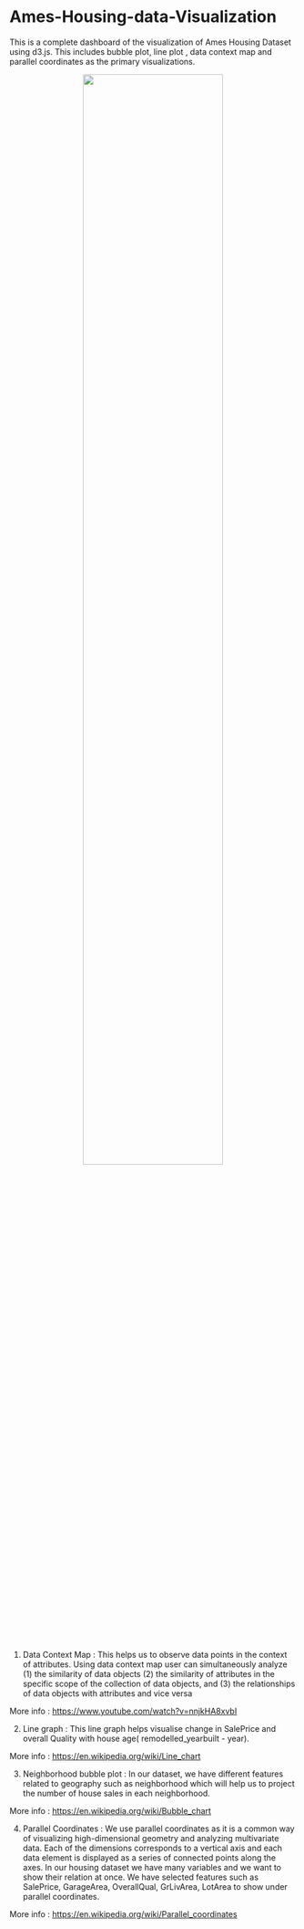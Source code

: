# Ames-Housing-data-Visualization
This is a complete dashboard of the visualization of Ames Housing Dataset using d3.js. This includes bubble plot, line plot , data context map and parallel coordinates as the primary visualizations. 

<p align="center">
  <a href="https://www.youtube.com/watch?v=JC7L55FGAm0&t=25s"><img width="70%" height ="70%" src="https://user-images.githubusercontent.com/8913742/82628593-3f374d80-9bbb-11ea-9622-5f6d48cf1e26.png"></a>
  <br><br>
  
</p>

1. Data Context Map : This helps us to observe data points in the context of attributes. Using data context map user can simultaneously analyze
(1) the similarity of data objects
(2) the similarity of attributes in the specific scope of the collection of data objects, and
(3) the relationships of data objects with attributes and vice versa

More info : https://www.youtube.com/watch?v=nnjkHA8xvbI

2. Line graph : This line graph helps visualise change in SalePrice and overall Quality with house age( remodelled_yearbuilt - year).

More info : https://en.wikipedia.org/wiki/Line_chart

3. Neighborhood bubble plot : In our dataset, we have different features related to geography such as neighborhood which will help us to project the number of house sales in each neighborhood.

More info : https://en.wikipedia.org/wiki/Bubble_chart

4.  Parallel Coordinates : We use parallel coordinates as it is a common way of visualizing high-dimensional geometry and analyzing multivariate data. Each of the dimensions corresponds to a vertical axis and each data element is displayed as a series of connected points along the axes. In our housing dataset we have many variables and we want to show their relation
at once. We have selected features such as SalePrice, GarageArea, OverallQual, GrLivArea, LotArea to show under parallel coordinates. 

More info : https://en.wikipedia.org/wiki/Parallel_coordinates
